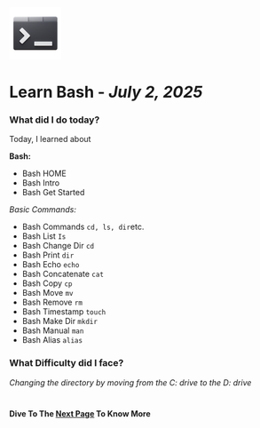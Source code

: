 ![Bash Logo](Images/bash.png)
# Learn Bash - *July 2, 2025*

### What did I do today?

Today, I learned about

**Bash:**

- Bash HOME
- Bash Intro
- Bash Get Started

*Basic Commands:*

- Bash Commands `cd, ls, dir`etc.
- Bash List `Is`
- Bash Change Dir `cd`
- Bash Print `dir`
- Bash Echo `echo`
- Bash Concatenate `cat`
- Bash Copy `cp`
- Bash Move `mv`
- Bash Remove `rm`
- Bash Timestamp `touch`
- Bash Make Dir `mkdir`
- Bash Manual `man`
- Bash Alias `alias`

### What Difficulty did I face?

*Changing the directory by moving from the C: drive to the D: drive*
#
**Dive To The [Next Page](day-2.md) To Know More**
